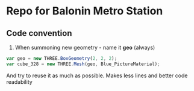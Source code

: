 # Repo for Balonin Metro Station

## Code convention

1) When summoning new geometry - name it **geo** (always)
```js
var geo = new THREE.BoxGeometry(2, 2, 2);
var cube_328 = new THREE.Mesh(geo, Blue_PictureMaterial);
```
And try to reuse it as much as possible. Makes less lines and better code readability

